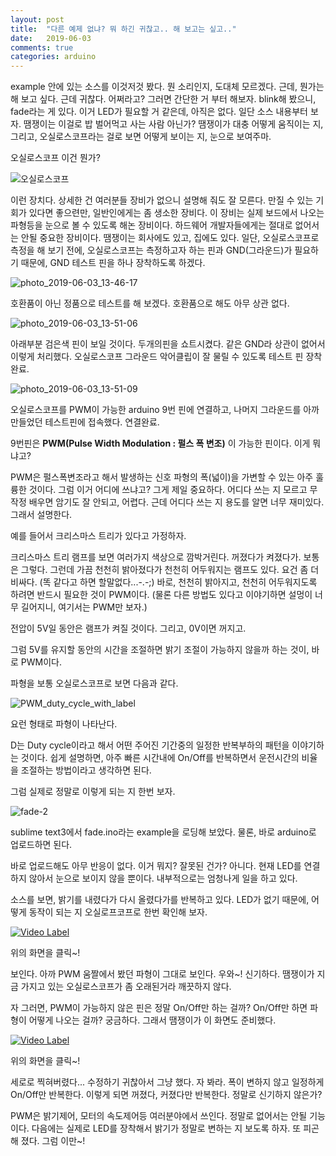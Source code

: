 ```yaml
---
layout: post
title:  "다른 예제 없냐? 뭐 하긴 귀찮고.. 해 보고는 싶고.."
date:   2019-06-03
comments: true
categories: arduino
---
```


example 안에 있는 소스를 이것저것 봤다. 뭔 소리인지, 도대체 모르겠다. 근데, 뭔가는 해 보고 싶다. 근데 귀찮다. 어쩌라고? 그러면 간단한 거 부터 해보자. blink해 봤으니, fade라는 게 있다. 이거 LED가 필요할 거 같은데, 아직은 없다. 일단 소스 내용부터 보자. 땜쟁이는 이걸로 밥 벌어먹고 사는 사람 아닌가? 땜쟁이가 대충 어떻게 움직이는 지, 그리고, 오실로스코프라는 걸로 보면 어떻게 보이는 지, 눈으로 보여주마. 

오실로스코프 이건 뭔가?

![오실로스코프](https://user-images.githubusercontent.com/20354551/58776221-75736a00-8604-11e9-9423-a3e52d1b1282.jpg)

이런 장치다. 상세한 건 여러분들 장비가 없으니 설명해 줘도 잘 모른다. 만질 수 있는 기회가 있다면 좋으련만, 일반인에게는 좀 생소한 장비다. 이 장비는 실제 보드에서 나오는 파형등을 눈으로 볼 수 있도록 해논 장비이다. 하드웨어 개발자들에게는 절대로 없어서는 안될 중요한 장비이다. 땜쟁이는 회사에도 있고, 집에도 있다. 일단, 오실로스코프로 측정을 해 보기 전에, 오실로스코프는 측정하고자 하는 핀과 GND(그라운드)가 필요하기 때문에, GND 테스트 핀을 하나 장착하도록 하겠다.

![photo_2019-06-03_13-46-17](https://user-images.githubusercontent.com/20354551/58776712-c5533080-8606-11e9-862f-5d888e0532af.jpg)

호환품이 아닌 정품으로 테스트를 해 보겠다. 호환품으로 해도 아무 상관 없다. 

![photo_2019-06-03_13-51-06](https://user-images.githubusercontent.com/20354551/58776715-ca17e480-8606-11e9-9487-8c2ee558f91c.jpg)

아래부분 검은색 핀이 보일 것이다. 두개의핀을 쇼트시켰다. 같은 GND라 상관이 없어서 이렇게 처리했다. 오실로스코프 그라운드 악어클립이 잘 물릴 수 있도록 테스트 핀 장착완료.

![photo_2019-06-03_13-51-09](https://user-images.githubusercontent.com/20354551/58776716-cdab6b80-8606-11e9-9759-f6a86768fbac.jpg)

오실로스코프를 PWM이 가능한 arduino 9번 핀에 연결하고, 나머지 그라운드를 아까 만들었던 테스트핀에 접속했다. 연결완료.

9번핀은 **PWM(Pulse Width Modulation : 펄스 폭 변조)** 이 가능한 핀이다. 이게 뭐냐고? 

PWM은 펄스폭변조라고 해서 발생하는 신호 파형의 폭(넓이)을 가변할 수 있는 아주 훌륭한 것이다. 그럼 이거 어디에 쓰냐고? 그게 제일 중요하다. 어디다 쓰는 지 모르고 무작정 배우면 암기도 잘 안되고, 어렵다. 근데 어디다 쓰는 지 용도를 알면 너무 재미있다. 그래서 설명한다.

예를 들어서 크리스마스 트리가 있다고 가정하자.

크리스마스 트리 램프를 보면 여러가지 색상으로 깜박거린다. 꺼졌다가 켜졌다가. 보통은 그렇다. 그런데 가끔 천천히 밝아졌다가 천천히 어두워지는 램프도 있다. 요건 좀 더 비싸다. (똑 같다고 하면 할말없다...-.-;) 바로, 천천히 밝아지고, 천천히 어두워지도록 하려면 반드시 필요한 것이 PWM이다. (물론 다른 방법도 있다고 이야기하면 설멍이 너무 길어지니, 여기서는 PWM만 보자.) 

전압이 5V일 동안은 램프가 켜질 것이다. 그리고, 0V이면 꺼지고.

그럼 5V를 유지할 동안의 시간을 조절하면 밝기 조절이 가능하지 않을까 하는 것이, 바로 PWM이다.

파형을 보통 오실로스코프로 보면 다음과 같다.

![PWM_duty_cycle_with_label](https://user-images.githubusercontent.com/20354551/58777151-dc465280-8607-11e9-9800-e5c2f3f5b459.gif)

요런 형태로 파형이 나타난다.

D는 Duty cycle이라고 해서 어떤 주어진 기간중의 일정한 반복부하의 패턴을 이야기하는 것이다. 쉽게 설명하면, 아주 빠른 시간내에 On/Off를 반복하면서 운전시간의 비율을 조절하는 방법이라고 생각하면 된다.

그럼 실제로 정말로 이렇게 되는 지 한번 보자.

![fade-2](https://user-images.githubusercontent.com/20354551/58777552-c043b080-8609-11e9-9674-078dd95954b4.PNG)

sublime text3에서 fade.ino라는 example을 로딩해 보았다. 물론, 바로 arduino로 업로드하면 된다.

바로 업로드해도 아무 반응이 없다. 이거 뭐지? 잘못된 건가? 아니다. 현재 LED를 연결하지 않아서 눈으로 보이지 않을 뿐이다. 내부적으로는 엄청나게 일을 하고 있다.

소스를 보면, 밝기를 내렸다가 다시 올렸다가를 반복하고 있다. LED가 없기 때문에, 어떻게 동작이 되는 지 오실로프코프로 한번 확인해 보자.

[![Video Label](http://img.youtube.com/vi/mnq7YXETN8Q/0.jpg)](https://youtu.be/mnq7YXETN8Q) 

위의 화면을 클릭~!

보인다. 아까 PWM 움짤에서 봤던 파형이 그대로 보인다. 우와~! 신기하다. 땜쟁이가 지금 가지고 있는 오실로스코프가 좀 오래된거라 깨끗하지 않다. 

자 그러면, PWM이 가능하지 않은 핀은 정말 On/Off만 하는 걸까? On/Off만 하면 파형이 어떻게 나오는 걸까? 궁금하다. 그래서 땜쟁이가 이 화면도 준비했다.



[![Video Label](http://img.youtube.com/vi/zuRqQ32HI0M/0.jpg)](https://youtu.be/zuRqQ32HI0M) 

위의 화면을 클릭~!



세로로 찍혀버렸다... 수정하기 귀찮아서 그냥 했다. 자 봐라. 폭이 변하지 않고 일정하게 On/Off만 반복한다. 이렇게 되면 꺼졌다, 커졌다만 반복한다. 정말로 신기하지 않은가?

PWM은 밝기제어, 모터의 속도제어등 여러분야에서 쓰인다. 정말로 없어서는 안될 기능이다.  다음에는 실제로 LED를 장착해서 밝기가 정말로 변하는 지 보도록 하자. 또 피곤해 졌다. 그럼 이만~!
